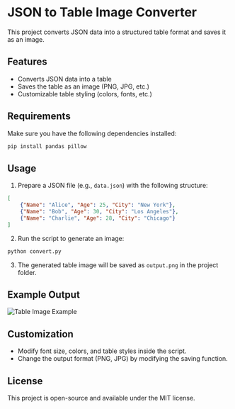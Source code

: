 # JSON to Table Image Converter

This project converts JSON data into a structured table format and saves it as an image.

## Features
- Converts JSON data into a table
- Saves the table as an image (PNG, JPG, etc.)
- Customizable table styling (colors, fonts, etc.)

## Requirements
Make sure you have the following dependencies installed:

```bash
pip install pandas pillow
```

## Usage
1. Prepare a JSON file (e.g., `data.json`) with the following structure:

```json
[
    {"Name": "Alice", "Age": 25, "City": "New York"},
    {"Name": "Bob", "Age": 30, "City": "Los Angeles"},
    {"Name": "Charlie", "Age": 28, "City": "Chicago"}
]
```

2. Run the script to generate an image:

```bash
python convert.py
```

3. The generated table image will be saved as `output.png` in the project folder.

## Example Output
![Table Image Example](output.png)

## Customization
- Modify font size, colors, and table styles inside the script.
- Change the output format (PNG, JPG) by modifying the saving function.

## License
This project is open-source and available under the MIT license.

